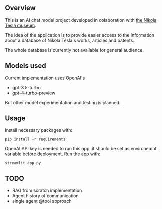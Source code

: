 ## Overview

This is an AI chat model project developed in colaboration with [the Nikola Tesla museum](https://tesla-museum.org/).

The idea of the application is to provide easier access to the information about a database of Nikola Tesla's works, articles and patents.

The whole database is currently not available for general audience.

## Models used

Current implementation uses OpenAI's
* gpt-3.5-turbo
* gpt-4-turbo-preview

But other model experimentation and testing is planned.

## Usage

Install necessary packages with:
```
pip install -r requirements
```

OpenAI API key is needed to run this app, it should be set as environemnt variable before deployment.
Run the app with:
```
streamlit app.py
```

## TODO

* RAG from scratch implementation
* Agent history of communication
* single agent @tool approach
